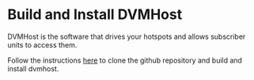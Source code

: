 # Build and Install DVMHost
DVMHost is the software that drives your hotspots and allows subscriber units to access them.

Follow the instructions [here](https://github.com/DVMProject/dvmhost) to clone the github repository and build and install dvmhost.
